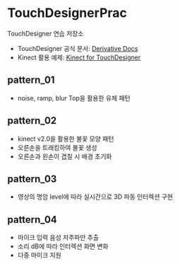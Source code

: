 # TouchDesignerPrac
TouchDesigner 연습 저장소
 - TouchDesigner 공식 문서: [Derivative Docs](https://docs.derivative.ca)
 - Kinect 활용 예제: [Kinect for TouchDesigner](https://forum.derivative.ca/)

## pattern_01
- noise, ramp, blur Top을 활용한 유체 패턴

## pattern_02
- kinect v2.0을 활용한 불꽃 모양 패턴
- 오른손을 트래킹하여 불꽃 생성
- 오른손과 왼손이 겹칠 시 배경 초기화

## pattern_03
- 영상의 명암 level에 따라 실시간으로 3D 파동 인터렉션 구현

## pattern_04
- 마이크 입력 음성 저주파만 추출
- 소리 dB에 따라 인터렉션 화면 변화
- 다중 마이크 지원





